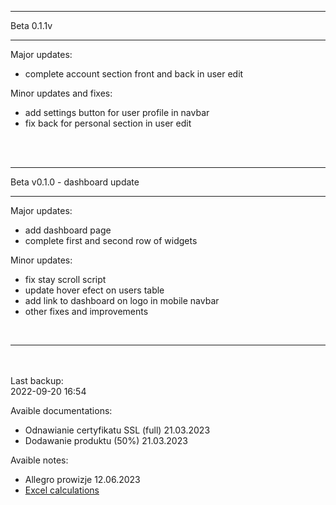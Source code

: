 <!-- <hr>
Beta 0.2.0v - users update
<hr>

Major updates:
- redesign: users table
- reorganise users edit page and change logic
- add to users: title, department, profile picture
- add settings page for user // to do

Minor updates and fixes:
- add customizable colors for user status
- small redesign of login page
- fix spell in login errors
- fix dashboard orders_summary widget logic for 0 orders
<br>
<br>
-->
<hr>
Beta 0.1.1v
<hr>

Major updates:
- complete account section front and back in user edit

Minor updates and fixes:
- add settings button for user profile in navbar
- fix back for personal section in user edit
<br>
<br>
<hr>
Beta v0.1.0 - dashboard update
<hr>

Major updates:
- add dashboard page
- complete first and second row of widgets

Minor updates:
- fix stay scroll script
- update hover efect on users table
- add link to dashboard on logo in mobile navbar
- other fixes and improvements
<br>
<hr>
<br>
<br>
Last backup: <br>
2022-09-20 16:54

Avaible documentations: <br>

- Odnawianie certyfikatu SSL (full) 21.03.2023
- Dodawanie produktu (50%) 21.03.2023

Avaible notes: <br>

- Allegro prowizje 12.06.2023
- <a href="https://onedrive.live.com/view.aspx?resid=3F9F3DE138065411%2127714">Excel calculations</a> 
